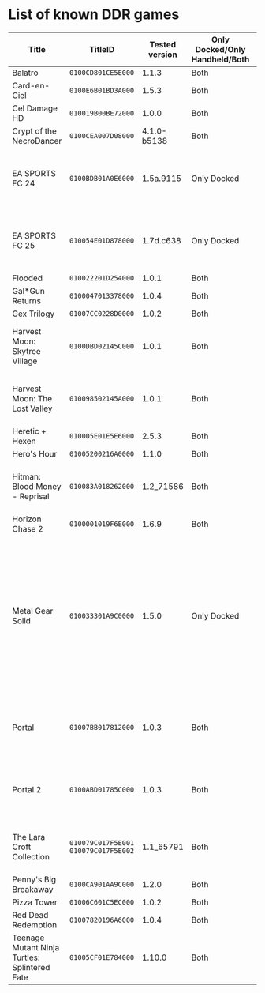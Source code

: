 # List of known DDR games
| Title | TitleID | Tested version | Only Docked/Only Handheld/Both | Comments |
| ------------- | ------------- | ------------- | ------------- | ------------- |
| Balatro | `0100CD801CE5E000` | 1.1.3 | Both |  |
| Card-en-Ciel | `0100E6B01BD3A000` | 1.5.3 | Both |  |
| Cel Damage HD | `010019B00BE72000` | 1.0.0 | Both |  |
| Crypt of the NecroDancer | `0100CEA007D08000` | 4.1.0-b5138 | Both |  |
| EA SPORTS FC 24 | `0100BDB01A0E6000` | 1.5a.9115 | Only Docked | If anything else than 1080p is set, game targets 1280x720 |
| EA SPORTS FC 25 | `010054E01D878000` | 1.7d.c638 | Only Docked | If anything else than 1080p is set, game targets 1280x720 |
| Flooded | `010022201D254000` | 1.0.1 | Both |  |
| Gal*Gun Returns | `0100047013378000` | 1.0.4 | Both |  |
| Gex Trilogy | `01007CC0228D0000` | 1.0.2 | Both |  |
| Harvest Moon: Skytree Village | `0100DBD02145C000` | 1.0.1 | Both | Anything lower than 720p targets 1280x720 |
| Harvest Moon: The Lost Valley | `010098502145A000` | 1.0.1 | Both | Anything lower than 720p targets 1280x720 |
| Heretic + Hexen | `010005E01E5E6000` | 2.5.3 | Both |  |
| Hero's Hour | `01005200216A0000` | 1.1.0 | Both |  |
| Hitman: Blood Money - Reprisal | `010083A018262000` | 1.2_71586 | Both | Anything lower than 720p targets 1280x720 |
| Horizon Chase 2 | `0100001019F6E000` | 1.6.9 | Both |  |
| Metal Gear Solid | `010033301A9C0000` | 1.5.0 | Only Docked | Trying to set anything else than 1920x1080, 1280x720 or 854x480 results in 1920x1080 output, for some reason setting 854x480 results in 720x405 image |
| Portal | `01007BB017812000` | 1.0.3 | Both | If anything else than 1080p is set, game targets 1280x720 |
| Portal 2 | `0100ABD01785C000` | 1.0.3 | Both | If anything else than 1080p is set, game targets 1280x720 |
| The Lara Croft Collection | `010079C017F5E001`<br>`010079C017F5E002` | 1.1_65791 | Both | Anything lower than 720p targets 1280x720 |
| Penny's Big Breakaway | `0100CA901AA9C000` | 1.2.0 | Both |  |
| Pizza Tower | `01006C601C5EC000` | 1.0.2 | Both |  |
| Red Dead Redemption | `01007820196A6000` | 1.0.4 | Both |  |
| Teenage Mutant Ninja Turtles: Splintered Fate | `01005CF01E784000` | 1.10.0 | Both |  |
